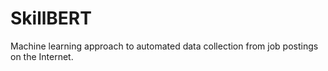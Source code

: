 # SkillBERT
Machine learning approach to automated data collection from job postings on the Internet.
